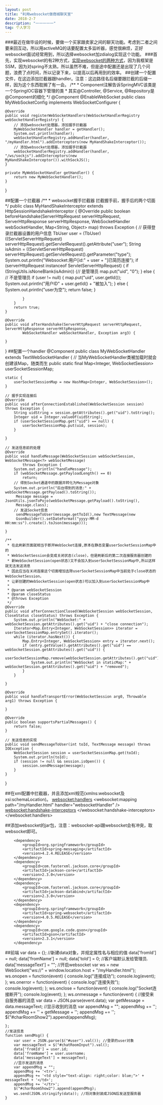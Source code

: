 ```yaml
---
layout: post
title: "利用websocket做商城聊天室"
date: 2018-2-7 
description: "一一一一一"
tag: 个人学习
---
```

###最近在做毕设的时候，要做一个买家跟卖家之间的聊天功能。考虑到二者之间要来回互动，所以用activeMQ的话要配置太多监听器，感觉很麻烦，正好websocket面试经常用到，所以选择websocket加zdialog实现这个功能。
###首先，实现websocket的有2种方式，[实现websocket的两种方式](http://blog.csdn.net/zzhao114/article/details/60154017)，因为我框架是SSM，因为对spring不太熟，所以虽然不难，但是途中配置还是出现了几个问题，浪费了点时间，所以记录下来，以提高以后再用到的效率。
##创建一个配置文件，在这边添加拦截器跟handler。注意：这边路径名后缀要跟拦截的后缀一样，因为这个东西耽搁了有一会。
	/**
 		* Component注解告诉SpringMVC该类是一个SpringIOC容器下管理的类
	 * 其实@Controller, @Service, @Repository是@Component的细化
	 */
	@Component
	@EnableWebSocket
	public class MyWebSocketConfig implements WebSocketConfigurer {

	@Override
	public void registerWebSocketHandlers(WebSocketHandlerRegistry webSocketHandlerRegistry) {
		// 添加websocket处理器，添加握手拦截器
		MyWebSocketHandler handler = getHandler();
		System.out.println(handler);
		webSocketHandlerRegistry.addHandler(handler, "/myHandler.html").addInterceptors(new MyHandShakeInterceptor());
		// 添加websocket处理器，添加握手拦截器
		webSocketHandlerRegistry.addHandler(handler, "/ws/sockjs").addInterceptors(new MyHandShakeInterceptor()).withSockJS();
	}

	private MyWebSocketHandler getHandler() {
		return new MyWebSocketHandler();
	}
}

##配置一个拦截器
	/**
	 * websocket握手拦截器 拦截握手前，握手后的两个切面
 	*/
	public class MyHandShakeInterceptor extends HttpSessionHandshakeInterceptor {
	@Override
	public boolean beforeHandshake(ServerHttpRequest serverHttpRequest, ServerHttpResponse serverHttpResponse,
			WebSocketHandler webSocketHandler, Map<String, Object> map) throws Exception {
		// 获得登录拦截器设置的用户信息
		TbUser user = (TbUser) ((ServletServerHttpRequest) serverHttpRequest).getServletRequest().getAttribute("user");
		String isAdmin = ((ServletServerHttpRequest) serverHttpRequest).getServletRequest().getParameter("type");
		System.out.println("Websocket:用户[id:" + user + "]已简历连接");
		if (serverHttpRequest instanceof ServletServerHttpRequest) {
			if (StringUtils.isNoneBlank(isAdmin)) {// 是管理员
				map.put("uid", "0");
			} else {
				// 不是管理员
				if (user != null) {
					map.put("uid", user.getId());
					System.out.println("用户ID" + user.getId() + "被加入");
				} else {
					System.out.println("user为空");
					return false;
				}

			}
		}
		return true;
	}

	@Override
	public void afterHandshake(ServerHttpRequest serverHttpRequest, ServerHttpResponse serverHttpResponse,
			WebSocketHandler webSocketHandler, Exception arg3) {

	}

}
##配置一个handler
	@Component
		public class MyWebSocketHandler extends TextWebSocketHandler {
	// 当MyWebSocketHandler类被加载时就会创建该Map，随类而生
	public static final Map<Integer, WebSocketSession> userSocketSessionMap;

	static {
		userSocketSessionMap = new HashMap<Integer, WebSocketSession>();
	}

	// 握手实现连接后
	@Override
	public void afterConnectionEstablished(WebSocketSession session) throws Exception {
		String uidString = session.getAttributes().get("uid").toString();
		Integer uid = Integer.valueOf(uidString);
		if (userSocketSessionMap.get("uid") == null) {
			userSocketSessionMap.put(uid, session);
		}

	}

	// 发送信息前的处理
	@Override
	public void handleMessage(WebSocketSession webSocketSession, WebSocketMessage<?> webSocketMessage)
			throws Exception {
		System.out.println("handleMessage");
		if (webSocketMessage.getPayloadLength() == 0)
			return;
		// 得到Socket通道中的数据并转化为Message对象
		System.out.println("后台得到的消息:" + webSocketMessage.getPayload().toString());
		 Message message = JsonUtils.jsonToPojo(webSocketMessage.getPayload().toString(),
		 Message.class);
		// 发送Socket信息
		 sendMessageToUser(message.getToId(),new TextMessage(new
		 GsonBuilder().setDateFormat("yyyy-MM-d HH:mm:ss").create().toJson(message)));

	}

	/**
	 * 在此刷新页面就相当于断开WebSocket连接,原本在静态变量userSocketSessionMap中的
	 * WebSocketSession会变成关闭状态(close)，但是刷新后的第二次连接服务器创建的
	 * 新WebSocketSession(open状态)又不会加入到userSocketSessionMap中,所以这样就无法发送消息
	 * 因此应当在关闭连接这个切面增加去除userSocketSessionMap中当前处于close状态的WebSocketSession，
	 * 让新创建的WebSocketSession(open状态)可以加入到userSocketSessionMap中
	 * 
	 * @param webSocketSession
	 * @param closeStatus
	 * @throws Exception
	 */
	@Override
	public void afterConnectionClosed(WebSocketSession webSocketSession, CloseStatus closeStatus) throws Exception {
		System.out.println("WebSocket:" + webSocketSession.getAttributes().get("uid") + "close connection");
		Iterator<Map.Entry<Integer, WebSocketSession>> iterator = userSocketSessionMap.entrySet().iterator();
		while (iterator.hasNext()) {
			Map.Entry<Integer, WebSocketSession> entry = iterator.next();
			if (entry.getValue().getAttributes().get("uid") == webSocketSession.getAttributes().get("uid")) {
				userSocketSessionMap.remove(webSocketSession.getAttributes().get("uid"));
				System.out.println("WebSocket in staticMap:" + webSocketSession.getAttributes().get("uid") + "removed");
			}
		}

	}

	@Override
	public void handleTransportError(WebSocketSession arg0, Throwable arg1) throws Exception {

	}

	@Override
	public boolean supportsPartialMessages() {
		return false;
	}

	// 发送信息的实现
	public void sendMessageToUser(int toId, TextMessage message) throws IOException {
		WebSocketSession session = userSocketSessionMap.get(toId);
		System.out.println(toId);
		if (session != null && session.isOpen()) {
			session.sendMessage(message);
		}
	}

}

##在xml配置中拦截器，并且添加xml规范(xmlns:websocket及xsi:schemaLocation)。
	<!-- 配置好处理器 -->
	<bean id="websocketHandler" class="com.huanghongyuan.front.webSocket.MyWebSocketHandler" />
	<!-- 配置拦截器 -->
	<websocket:handlers>
		<websocket:mapping path="/myHandler.html" handler="websocketHandler" /> 
		<websocket:handshake-interceptors>
			<bean class="com.huanghongyuan.front.webSocket.MyHandShakeInterceptor" />
		</websocket:handshake-interceptors>
	</websocket:handlers>

##添加websocket的jar包，注意：websocket-api跟websocket会有冲突，取websocket即可。
<!--WebSocket 依赖 -->
		<dependency>
			<groupId>org.springframework</groupId>
			<artifactId>spring-messaging</artifactId>
			<version>4.2.4.RELEASE</version>
		</dependency>
		<dependency>
			<groupId>com.fasterxml.jackson.core</groupId>
			<artifactId>jackson-core</artifactId>
			<version>2.3.0</version>
		</dependency>
		<dependency>
			<groupId>com.fasterxml.jackson.core</groupId>
			<artifactId>jackson-databind</artifactId>
			<version>2.3.0</version>
		</dependency>
		<dependency>
			<groupId>org.springframework</groupId>
			<artifactId>spring-websocket</artifactId>
			<version>4.0.5.RELEASE</version>
		</dependency>
		<dependency>
			<groupId>com.google.code.gson</groupId>
			<artifactId>gson</artifactId>
			<version>2.3.1</version>
		</dependency>
##前端
	var data = {}; //新建data对象，并规定属性名与相应的值
	data['fromId'] = null;
	data['fromName'] = null;
	data['toId'] = 0; //客户端默认发给管理员.
	data['messageText'] = "";
	//开启websocket
	var ws = new WebSocket("ws://" + window.location.host + "/myHandler.html");
	ws.onopen = function(event) {
		console.log("连接成功");
		console.log(event);
	};
	ws.onerror = function(event) {
		console.log("连接失败");
		console.log(event);
	};
	ws.onclose = function(event) {
		console.log("Socket连接断开");
		console.log(event);
	};
	ws.onmessage = function(event) {
		//接受来自服务器的消息
		var data = JSON.parse(event.data);
		var getMessage = data.messageText;
		//显示收到的消息
		var appendMsg = "";
		appendMsg += '<tr>';
		appendMsg += '<td style="text-align: left;color: red;">' + getMessage + '</td>';
		appendMsg += '</tr>';
		$("#charRoomShow2").append(appendMsg);

	};
	//发送信息
	function sendMsg() {
		var user = JSON.parse($("#user").val()); //登录的user对象
		var messageText = $("#chatRoomInput").val();
		data['fromId'] = user.id;
		data['fromName'] = user.username;
		data['messageText'] = messageText;
		//显示发送的消息
		var appendMsg = "";
		appendMsg += '<tr>';
		appendMsg += '<td style="text-align: right;color: blue;">' + messageText + '</td>';
		appendMsg += '</tr>';
		$("#charRoomShow2").append(appendMsg);
		ws.send(JSON.stringify(data)); //将对象封装成JSON后发送至服务器
	}